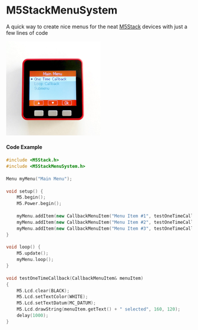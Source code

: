# M5StackMenuSystem
A quick way to create nice menus for the neat [M5Stack](https://github.com/m5stack/m5stack) devices with just a few lines of code

<img src="https://github.com/chhorisberger/M5StackMenuSystem/blob/main/docs/picture.jpg" width="256">

#### Code Example

```c++
#include <M5Stack.h>
#include <M5StackMenuSystem.h>

Menu myMenu("Main Menu");

void setup() {
	M5.begin();
	M5.Power.begin();
 
	myMenu.addItem(new CallbackMenuItem("Menu Item #1", testOneTimeCallback));
	myMenu.addItem(new CallbackMenuItem("Menu Item #2", testOneTimeCallback));
	myMenu.addItem(new CallbackMenuItem("Menu Item #3", testOneTimeCallback));
}

void loop() {
	M5.update();
	myMenu.loop();
}

void testOneTimeCallback(CallbackMenuItem& menuItem)
{
	M5.Lcd.clear(BLACK);
	M5.Lcd.setTextColor(WHITE);
	M5.Lcd.setTextDatum(MC_DATUM);
	M5.Lcd.drawString(menuItem.getText() + " selected", 160, 120);
	delay(1000);
}
```
